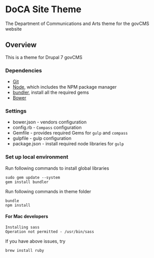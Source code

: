 # DoCA Site Theme

The Department of Communications and Arts theme for the govCMS website

## Overview

This is a theme for Drupal 7 govCMS

### Dependencies

* [Git](http://git-scm.com/)
* [Node](https://nodejs.org/en/), which includes the NPM package manager
* [bundler](http://bundler.io/), install all the required gems
* [Bower](https://bower.io/)

### Settings

* bower.json - vendors configuration
* config.rb - `Compass` configuration
* Gemfile - provides required Gems for `gulp` and `compass`
* gulpfile - gulp configuration
* package.json - install required node libraries for `gulp`

### Set up local environment

Run following commands to install global libraries

```
sudo gem update --system
gem install bundler
```

Run following commands in theme folder

```
bundle
npm install
```

#### For Mac developers

```
Installing sass 
Operation not permitted - /usr/bin/sass
```

If you have above issues, try

```
brew install ruby
```
